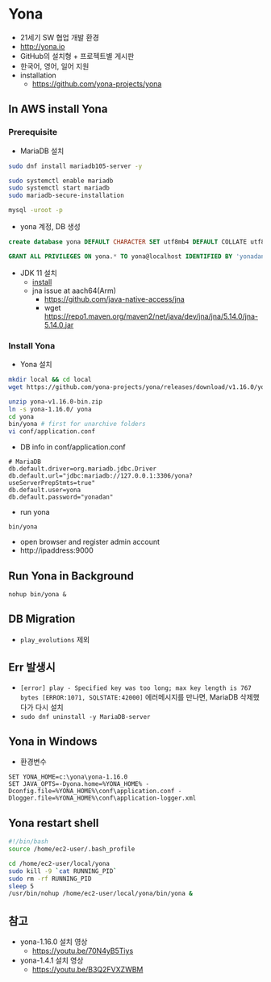 # Yona
- 21세기 SW 협업 개발 환경
- http://yona.io
- GitHub의 설치형 + 프로젝트별 게시판
- 한국어, 영어, 일어 지원
- installation
  * https://github.com/yona-projects/yona

## In AWS install Yona

### Prerequisite
* MariaDB 설치

```sh
sudo dnf install mariadb105-server -y
```

```sh
sudo systemctl enable mariadb
sudo systemctl start mariadb
sudo mariadb-secure-installation
```

```sh
mysql -uroot -p
```

  * yona 계정, DB 생성

```sql
create database yona DEFAULT CHARACTER SET utf8mb4 DEFAULT COLLATE utf8mb4_bin;

GRANT ALL PRIVILEGES ON yona.* TO yona@localhost IDENTIFIED BY 'yonadan';
```

* JDK 11 설치
  * [install](/mib/java)
  * jna issue at aach64(Arm)
    * https://github.com/java-native-access/jna
    * wget https://repo1.maven.org/maven2/net/java/dev/jna/jna/5.14.0/jna-5.14.0.jar

### Install Yona
* Yona 설치

```sh
mkdir local && cd local
wget https://github.com/yona-projects/yona/releases/download/v1.16.0/yona-v1.16.0-bin.zip

unzip yona-v1.16.0-bin.zip
ln -s yona-1.16.0/ yona
cd yona
bin/yona # first for unarchive folders
vi conf/application.conf
```

  * DB info in conf/application.conf

```
# MariaDB
db.default.driver=org.mariadb.jdbc.Driver
db.default.url="jdbc:mariadb://127.0.0.1:3306/yona?useServerPrepStmts=true"
db.default.user=yona
db.default.password="yonadan"
```

  * run yona
```
bin/yona
```
* open browser and register admin account
* http://ipaddress:9000

## Run Yona in Background

```
nohup bin/yona &
```

## DB Migration
* `play_evolutions` 제외

## Err 발생시
* `[error] play - Specified key was too long; max key length is 767 bytes [ERROR:1071, SQLSTATE:42000]`
에러메시지를 만나면, MariaDB 삭제했다가 다시 설치
* `sudo dnf uninstall -y MariaDB-server`


## Yona in Windows
* 환경변수

```
SET YONA_HOME=c:\yona\yona-1.16.0
SET JAVA_OPTS=-Dyona.home=%YONA_HOME% -Dconfig.file=%YONA_HOME%\conf\application.conf -Dlogger.file=%YONA_HOME%\conf\application-logger.xml
```

## Yona restart shell
```sh
#!/bin/bash
source /home/ec2-user/.bash_profile

cd /home/ec2-user/local/yona
sudo kill -9 `cat RUNNING_PID`
sudo rm -rf RUNNING_PID
sleep 5
/usr/bin/nohup /home/ec2-user/local/yona/bin/yona &
```

## 참고
* yona-1.16.0 설치 영상
  * https://youtu.be/70N4yB5Tiys
* yona-1.4.1 설치 영상
  * https://youtu.be/B3Q2FVXZWBM

